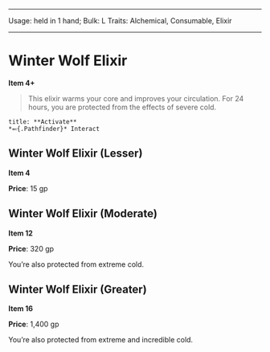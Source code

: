 
---
Usage: held in 1 hand;
Bulk: L
Traits: Alchemical, Consumable, Elixir

---

# Winter Wolf Elixir

**Item 4+**

> This elixir warms your core and improves your circulation. For 24 hours, you are protected from the effects of severe cold.

```ad-embed-ability
title: **Activate**
*⬻{.Pathfinder}* Interact 
```

## Winter Wolf Elixir (Lesser)

**Item 4**

**Price**: 15 gp

## Winter Wolf Elixir (Moderate)

**Item 12**

**Price**: 320 gp

You’re also protected from extreme cold.

## Winter Wolf Elixir (Greater)

**Item 16**

**Price**: 1,400 gp

You’re also protected from extreme and incredible cold.
